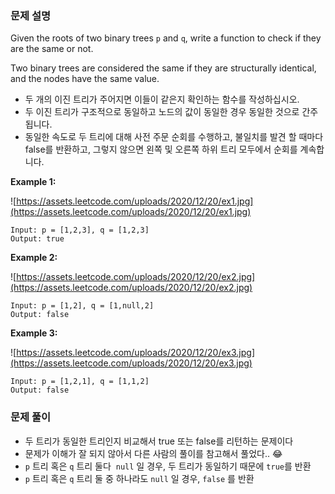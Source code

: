 ### 문제 설명

Given the roots of two binary trees `p` and `q`, write a function to check if they are the same or not.

Two binary trees are considered the same if they are structurally identical, and the nodes have the same value.

- 두 개의 이진 트리가 주어지면 이들이 같은지 확인하는 함수를 작성하십시오.
- 두 이진 트리가 구조적으로 동일하고 노드의 값이 동일한 경우 동일한 것으로 간주됩니다.
- 동일한 속도로 두 트리에 대해 사전 주문 순회를 수행하고, 불일치를 발견 할 때마다 false를 반환하고, 그렇지 않으면 왼쪽 및 오른쪽 하위 트리 모두에서 순회를 계속합니다.

**Example 1:**

![https://assets.leetcode.com/uploads/2020/12/20/ex1.jpg](https://assets.leetcode.com/uploads/2020/12/20/ex1.jpg)

```
Input: p = [1,2,3], q = [1,2,3]
Output: true

```

**Example 2:**

![https://assets.leetcode.com/uploads/2020/12/20/ex2.jpg](https://assets.leetcode.com/uploads/2020/12/20/ex2.jpg)

```
Input: p = [1,2], q = [1,null,2]
Output: false

```

**Example 3:**

![https://assets.leetcode.com/uploads/2020/12/20/ex3.jpg](https://assets.leetcode.com/uploads/2020/12/20/ex3.jpg)

```
Input: p = [1,2,1], q = [1,1,2]
Output: false
```

### 문제 풀이

- 두 트리가 동일한 트리인지 비교해서 true 또는 false를 리턴하는 문제이다
- 문제가 이해가 잘 되지 않아서 다른 사람의 풀이를 참고해서 풀었다.. 😂
- `p` 트리 혹은 `q` 트리 둘다  `null` 일 경우, 두 트리가 동일하기 때문에 `true`를 반환
- `p` 트리 혹은 `q` 트리 둘 중 하나라도 `null` 일 경우, `false` 를 반환

